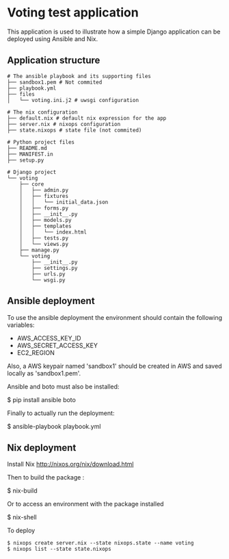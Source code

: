 # Voting test application

This application is used to illustrate how a simple Django application can be
deployed using Ansible and Nix.

## Application structure

    # The ansible playbook and its supporting files
    ├── sandbox1.pem # Not commited
    ├── playbook.yml
    ├── files
    │   └── voting.ini.j2 # uwsgi configuration

    # The nix configuration
    ├── default.nix # default nix expression for the app
    ├── server.nix # nixops configuration
    ├── state.nixops # state file (not commited)

    # Python project files
    ├── README.md
    ├── MANIFEST.in
    ├── setup.py

    # Django project
    └── voting
        ├── core
        │   ├── admin.py
        │   ├── fixtures
        │   │   └── initial_data.json
        │   ├── forms.py
        │   ├── __init__.py
        │   ├── models.py
        │   ├── templates
        │   │   └── index.html
        │   ├── tests.py
        │   └── views.py
        ├── manage.py
        └── voting
            ├── __init__.py
            ├── settings.py
            ├── urls.py
            └── wsgi.py

## Ansible deployment

To use the ansible deployment the environment should contain the following
variables:
   - AWS_ACCESS_KEY_ID
   - AWS_SECRET_ACCESS_KEY
   - EC2_REGION

Also, a AWS keypair named 'sandbox1' should be created in AWS and saved
locally as 'sandbox1.pem'.

Ansible and boto must also be installed:

   $ pip install ansible boto

Finally to actually run the deployment:

  $ ansible-playbook playbook.yml

## Nix deployment

Install Nix http://nixos.org/nix/download.html

Then to build the package :

   $ nix-build

Or to access an environment with the package installed

   $ nix-shell

To deploy 

    $ nixops create server.nix --state nixops.state --name voting
    $ nixops list --state state.nixops
